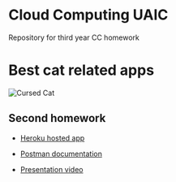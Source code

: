 # Cloud Computing UAIC
Repository for third year CC homework

<h1>Best cat related apps</h1>

![Cursed Cat](http://becomeawag.com/wp-content/uploads/2019/09/cursed-cat-know-your-meme-3.jpg)

<h2>Second homework</h2>

* [Heroku hosted app](https://the-restful-cats.herokuapp.com/cat)
  
* [Postman documentation](https://documenter.getpostman.com/view/9578531/SzS1V9L4)

* [Presentation video](https://www.youtube.com/watch?v=51S3jqlX3Ck)

